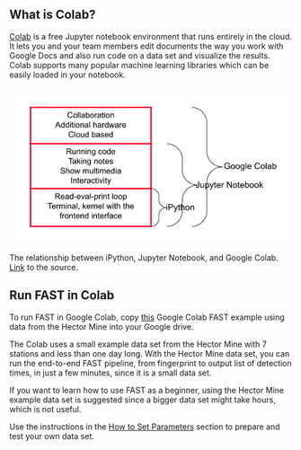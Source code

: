 ## What is Colab?

[Colab](https://www.tutorialspoint.com/google_colab/index.htm) is a free Jupyter notebook environment that runs entirely in the cloud. It lets you and your team members edit documents the way you work with Google Docs and also run code on a data set and visualize the results. Colab supports many popular machine learning libraries which can be easily loaded in your notebook.

![colab_jupyter](img/colab_jupyter.png)
<figcaption>The relationship between iPython, Jupyter Notebook, and Google Colab. <a href="https://blog.educationecosystem.com/what-is-google-colab/#:~:text=Google%20Colab%20is%20a%20specialized%20version%20of%20the,Jupyter%20Notebook%2C%20and%20Google%20Colab%20is%20shown%20below%3B">Link</a> to the source.</figcaption>

## Run FAST in Colab

To run FAST in Google Colab, copy [this](https://colab.research.google.com/drive/1hdilryUPBwk3QRXkXGKh4eT4ViBGEh9y?usp=sharing) Google Colab FAST example using data from the Hector Mine into your Google drive.

The Colab uses a small example data set from the Hector Mine with 7 stations and less than one day long. With the Hector Mine data set, you can run the end-to-end FAST pipeline, from fingerprint to output list of detection times, in just a few minutes, since it is a small data set.

If you want to learn how to use FAST as a beginner, using the Hector Mine example data set is suggested since a bigger data set might take hours, which is not useful.

Use the instructions in the [How to Set Parameters](/docs/input_and_preprocess.md) section to prepare and test your own data set.

